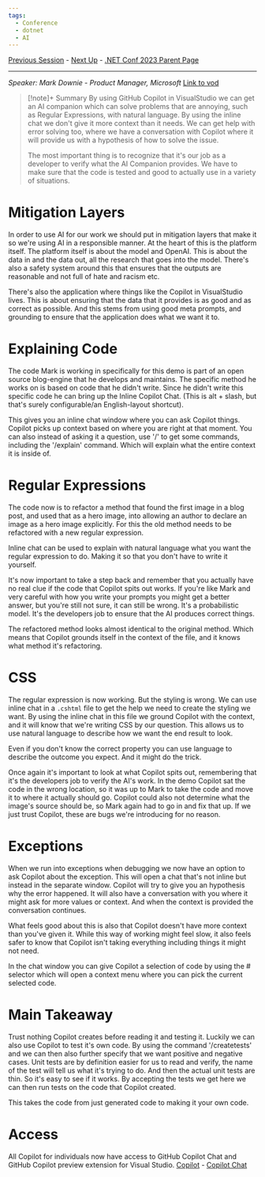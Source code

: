 ```yaml
---
tags:
  - Conference
  - dotnet
  - AI
---
```

[Previous Session](Integrating%20Third-party%20Services%20with%20.NET%208's%20Identity%20Framework.md) - [Next Up](Clean%20Architecture%20with%20ASP.NET%20Core%208.md) - [.NET Conf 2023 Parent Page](README.md)

---
_Speaker: Mark Downie - Product Manager, Microsoft_
[Link to vod](https://youtu.be/nsSNVZF8NYo)

>[!note]+ Summary
>By using GitHub Copilot in VisualStudio we can get an AI companion which can solve problems that are annoying, such as Regular Expressions, with natural language. By using the inline chat we don't give it more context than it needs. We can get help with error solving too, where we have a conversation with Copilot where it will provide us with a hypothesis of how to solve the issue.
>
>The most important thing is to recognize that it's our job as a developer to verify what the AI Companion provides. We have to make sure that the code is tested and good to actually use in a variety of situations.

# Mitigation Layers
In order to use AI for our work we should put in mitigation layers that make it so we're using AI in a responsible manner. At the heart of this is the platform itself. The platform itself is about the model and OpenAI. This is about the data in and the data out, all the research that goes into the model. There's also a safety system around this that ensures that the outputs are reasonable and not full of hate and racism etc. 

There's also the application where things like the Copilot in VisualStudio lives. This is about ensuring that the data that it provides is as good and as correct as possible. And this stems from using good meta prompts, and grounding to ensure that the application does what we want it to.
# Explaining Code
The code Mark is working in specifically for this demo is part of an open source blog-engine that he develops and maintains. The specific method he works on is based on code that he didn't write. Since he didn't write this specific code he can bring up the Inline Copilot Chat. (This is alt + slash, but that's surely configurable/an English-layout shortcut). 

This gives you an inline chat window where you can ask Copilot things. Copilot picks up context based on where you are right at that moment. You can also instead of asking it a question, use '/' to get some commands, including the '/explain' command. Which will explain what the entire context it is inside of. 
# Regular Expressions
The code now is to refactor a method that found the first image in a blog post, and used that as a hero image, into allowing an author to declare an image as a hero image explicitly. For this the old method needs to be refactored with a new regular expression.

Inline chat can be used to explain with natural language what you want the regular expression to do. Making it so that you don't have to write it yourself.

It's now important to take a step back and remember that you actually have no real clue if the code that Copilot spits out works. If you're like Mark and very careful with how you write your prompts you might get a better answer, but you're still not sure, it can still be wrong. It's a probabilistic model. It's the developers job to ensure that the AI produces correct things.

The refactored method looks almost identical to the original method. Which means that Copilot grounds itself in the context of the file, and it knows what method it's refactoring.
# CSS
The regular expression is now working. But the styling is wrong. We can use inline chat in a `.cshtml` file to get the help we need to create the styling we want. By using the inline chat in this file we ground Copilot with the context, and it will know that we're writing CSS by our question. This allows us to use natural language to describe how we want the end result to look. 

Even if you don't know the correct property you can use language to describe the outcome you expect. And it might do the trick. 

Once again it's important to look at what Copilot spits out, remembering that it's the developers job to verify the AI's work. In the demo Copilot sat the code in the wrong location, so it was up to Mark to take the code and move it to where it actually should go. Copilot could also not determine what the image's source should be, so Mark again had to go in and fix that up. If we just trust Copilot, these are bugs we're introducing for no reason.
# Exceptions
When we run into exceptions when debugging we now have an option to ask Copilot about the exception. This will open a chat that's not inline but instead in the separate window. Copilot will try to give you an hypothesis why the error happened. It will also have a conversation with you where it might ask for more values or context. And when the context is provided the conversation continues.

What feels good about this is also that Copilot doesn't have more context than you've given it. While this way of working might feel slow, it also feels safer to know that Copilot isn't taking everything including things it might not need. 

In the chat window you can give Copilot a selection of code by using the # selector which will open a context menu where you can pick the current selected code.
# Main Takeaway
Trust nothing Copilot creates before reading it and testing it. Luckily we can also use Copilot to test it's own code. By using the command '/createtests' and we can then also further specify that we want positive and negative cases. Unit tests are by definition easier for us to read and verify, the name of the test will tell us what it's trying to do. And then the actual unit tests are thin. So it's easy to see if it works. By accepting the tests we get here we can then run tests on the code that Copilot created.

This takes the code from just generated code to making it your own code.
# Access
All Copilot for individuals now have access to GitHub Copilot Chat and GitHub Copilot preview extension for Visual Studio.
[Copilot](https://aka.ms/vs/copilot) - [Copilot Chat](https://aka.ms/vs/copilot-chat)